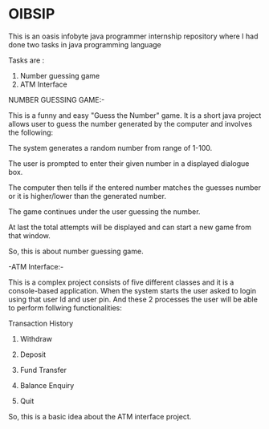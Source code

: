 # OIBSIP
This is an oasis infobyte java programmer internship repository where I had done two tasks in java programming language

Tasks are :

1. Number guessing game
2. ATM Interface

NUMBER GUESSING GAME:-

This is a funny and easy "Guess the Number" game. It is a short java project allows user to guess the number generated by the computer and involves the following:

The system generates a random number from range of 1-100.

The user is prompted to enter their given number in a displayed dialogue box.

The computer then tells if the entered number matches the guesses number or it is higher/lower than the generated number.

The game continues under the user guessing the number.

At last the total attempts will be displayed and can start a new game from that window.

So, this is about number guessing game.

-ATM Interface:-

This is a complex project consists of five different classes and it is a console-based application. When the system starts the user asked to login using that user Id and user pin. And these 2 processes the user will be able to perform follwing functionalities:

Transaction History

1. Withdraw

2. Deposit

3. Fund Transfer

4. Balance Enquiry

5. Quit

So, this is a basic idea about the ATM interface project.

